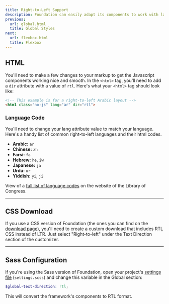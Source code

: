 ```yaml
---
title: Right-to-Left Support
description: Foundation can easily adapt its components to work with languages that read from right to left.
previous:
  url: global.html
  title: Global Styles
next:
  url: flexbox.html
  title: Flexbox
---
```


## HTML

You'll need to make a few changes to your markup to get the Javascript components working nice and smooth. In the `<html>` tag, you'll need to add a `dir` attribute with a value of `rtl`. Here's what your `<html>` tag should look like:

```html
<!-- This example is for a right-to-left Arabic layout -->
<html class="no-js" lang="ar" dir="rtl">
```

### Language Code

You'll need to change your lang attribute value to match your language. Here's a handy list of common right-to-left languages and their html codes.

- **Arabic:** `ar`
- **Chinese:** `zh`
- **Farsi:** `fa`
- **Hebrew:** `he`, `iw`
- **Japanese:** `ja`
- **Urdu:** `ur`
- **Yiddish:** `yi`, `ji`

View of a [full list of language codes](http://www.loc.gov/standards/iso639-2/php/code_list.php) on the website of the Library of Congress.

---

## CSS Download

If you use a CSS version of Foundation (the ones you can find on the [download page](http://foundation.zurb.com/sites/download)), you'll need to create a custom download that includes RTL CSS instead of LTR. Just select "Right-to-left" under the Text Direction section of the customizer.

---

## Sass Configuration

If you're using the Sass version of Foundation, open your project's [settings file](sass.html#the-settings-file) (`settings.scss`) and change this variable in the Global section:

```scss
$global-text-direction: rtl;
```

This will convert the framework's components to RTL format.
